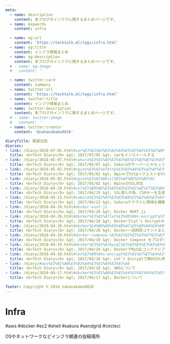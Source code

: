 ```yaml
---
meta:
  - name: description
    content: 本ブログのインフラに関するまとめページです。
  - name: keywords
    content: infra

  - name: og:url
    content: 'https://techtalk.ml/tags/infra.html'
  - name: og:title
    content: インフラ情報まとめ
  - name: og:description
    content: 本ブログのインフラに関するまとめページです。
  # - name: og:image
  #   content: ''

  - name: twitter:card
    content: summary
  - name: twitter:url
    content: 'https://techtalk.ml/tags/infra.html'
  - name: twitter:title
    content: インフラ情報まとめ
  - name: twitter:description
    content: 本ブログのインフラに関するまとめページです。
  # - name: twitter:image
  #   content: ''
  - name: twitter:creator
    content: '@nakanakamu0828'

diaryTitle: 関連日誌
diaries:
- link: /diary/2018-07-05.html#sar%E3%82%92%E3%82%A4%E3%83%B3%E3%82%B9%E3%83%88%E3%83%BC%E3%83%AB%E3%81%99%E3%82%8B
  title: <b>Tech Diary</b> &gt; 2017/07/05 &gt; sarをインストールする
- link: /diary/2018-05-07.html#sakura%E3%81%AE%E3%82%B5%E3%83%BC%E3%83%90%E3%83%BC%E3%81%AB%E3%82%BB%E3%82%AD%E3%83%A5%E3%83%AA%E3%83%86%E3%82%A3%E3%82%BD%E3%83%95%E3%83%88%E3%82%92%E5%85%A5%E3%82%8C%E3%82%8B-clamav
  title: <b>Tech Diary</b> &gt; 2017/05/07 &gt; Sakuraのサーバーにセキュリティソフトを入れる(ClamAV)
- link: /diary/2018-05-02.html#nginx%E3%81%A7http%E3%83%AA%E3%82%AF%E3%82%A8%E3%82%B9%E3%83%88%E3%82%92https%E3%81%AB%E3%83%AA%E3%83%80%E3%82%A4%E3%83%AC%E3%82%AF%E3%83%88
  title: <b>Tech Diary</b> &gt; 2017/05/02 &gt; Nginxでhttpリクエストをhttpsにリダイレクト
- link: /diary/2018-05-02.html#nginx%E3%81%AEssl%E5%AF%BE%E5%BF%9C
  title: <b>Tech Diary</b> &gt; 2017/05/02 &gt; NginxのSSL対応
- link: /diary/2018-04-29.html#ssl%E5%B0%8E%E5%85%A5%E3%81%AE%E7%82%BA%E3%80%81csr%E3%82%AD%E3%83%BC%E3%82%92%E7%94%9F%E6%88%90%E3%81%99%E3%82%8B
  title: <b>Tech Diary</b> &gt; 2017/04/29 &gt; SSL導入の為、CSRキーを生成する
- link: /diary/2018-04-23.html#sakura%E3%82%AF%E3%83%A9%E3%82%A6%E3%83%89%E3%81%AB%E7%92%B0%E5%A2%83%E3%82%92%E6%A7%8B%E7%AF%89%E3%81%99%E3%82%8B
  title: <b>Tech Diary</b> &gt; 2017/04/23 &gt; Sakuraクラウドに環境を構築する
- link: /diary/2018-04-20.html#docker-nuxt-js
  title: <b>Tech Diary</b> &gt; 2017/04/20 &gt; Docker NUXT.js
- link: /diary/2018-04-20.html#docker%E3%81%A7let%E2%80%99s-encrypt%E3%81%AEssl%E3%82%92%E5%B0%8E%E5%85%A5%E3%81%99%E3%82%8B
  title: <b>Tech Diary</b> &gt; 2017/04/20 &gt; DockerでLet’s EncryptのSSLを導入する
- link: /diary/2018-04-20.html#docker%E4%B8%80%E6%8B%AC%E5%89%8A%E9%99%A4%E3%82%B3%E3%83%9E%E3%83%B3%E3%83%89%E3%81%BE%E3%81%A8%E3%82%81
  title: <b>Tech Diary</b> &gt; 2017/04/20 &gt; Docker一括削除コマンドまとめ
- link: /diary/2018-04-19.html#docker-compose-%E3%82%92%E3%83%97%E3%83%AD%E3%83%80%E3%82%AF%E3%82%B7%E3%83%A7%E3%83%B3%E3%81%A7%E4%BD%BF%E3%81%86
  title: <b>Tech Diary</b> &gt; 2017/04/19 &gt; Docker Compose をプロダクションで使う
- link: /diary/2018-04-19.html#docker%E3%81%A7mysql%E3%82%B3%E3%83%B3%E3%83%86%E3%83%8A%E3%81%AB%E3%82%A2%E3%82%AF%E3%82%BB%E3%82%B9%E3%81%99%E3%82%8B%E6%96%B9%E6%B3%95
  title: <b>Tech Diary</b> &gt; 2017/04/19 &gt; DockerでMySQLコンテナにアクセスする方法
- link: /diary/2018-04-18.html#let%E2%80%99s-encrypt%E3%81%A7%E7%84%A1%E6%96%99ssl%E4%BD%93%E9%A8%93
  title: <b>Tech Diary</b> &gt; 2017/04/18 &gt; Let’s Encryptで無料SSL体験
- link: /diary/#aws%E3%81%AB%E3%81%A4%E3%81%84%E3%81%A6
  title: <b>Tech Diary</b> &gt; 2017/04/18 &gt; AWSについて
- link: /diary/2018-04-17.html#docker%E3%81%AB%E3%81%A4%E3%81%84%E3%81%A6
  title: <b>Tech Diary</b> &gt; 2017/04/17 &gt; Dockerについて

footer: Copyright © 2018 nakanakamu0828
---
```

# Infra
#aws #docker #ec2 #shell #sakura #sendgrid #circleci

OSやネットワークなどインフラ関連の投稿場所
